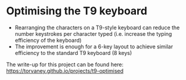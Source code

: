 # Optimising the T9 keyboard

* Rearranging the characters on a T9-style keyboard can reduce the number keystrokes per character typed (i.e. increase the typing efficiency of the keyboard)
* The improvement is enough for a 6-key layout to achieve similar efficiency to the standard T9 keyboard (8 keys)


The write-up for this project can be found here: https://torvaney.github.io/projects/t9-optimised
